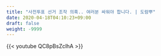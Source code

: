 ```yaml
---
title: "사전투표 선거 조작 의혹.. 여러분 싸워야 합니다. | 도람뿌"
date: 2020-04-18T04:10:23+09:00
draft: false
weight: -9999
---
```


{{< youtube QC8pBsZclhA >}}

